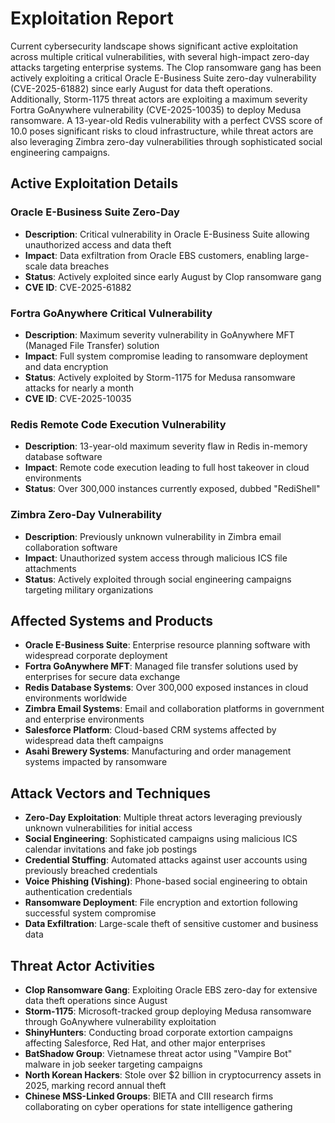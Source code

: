 # Exploitation Report

Current cybersecurity landscape shows significant active exploitation across multiple critical vulnerabilities, with several high-impact zero-day attacks targeting enterprise systems. The Clop ransomware gang has been actively exploiting a critical Oracle E-Business Suite zero-day vulnerability (CVE-2025-61882) since early August for data theft operations. Additionally, Storm-1175 threat actors are exploiting a maximum severity Fortra GoAnywhere vulnerability (CVE-2025-10035) to deploy Medusa ransomware. A 13-year-old Redis vulnerability with a perfect CVSS score of 10.0 poses significant risks to cloud infrastructure, while threat actors are also leveraging Zimbra zero-day vulnerabilities through sophisticated social engineering campaigns.

## Active Exploitation Details

### Oracle E-Business Suite Zero-Day
- **Description**: Critical vulnerability in Oracle E-Business Suite allowing unauthorized access and data theft
- **Impact**: Data exfiltration from Oracle EBS customers, enabling large-scale data breaches
- **Status**: Actively exploited since early August by Clop ransomware gang
- **CVE ID**: CVE-2025-61882

### Fortra GoAnywhere Critical Vulnerability
- **Description**: Maximum severity vulnerability in GoAnywhere MFT (Managed File Transfer) solution
- **Impact**: Full system compromise leading to ransomware deployment and data encryption
- **Status**: Actively exploited by Storm-1175 for Medusa ransomware attacks for nearly a month
- **CVE ID**: CVE-2025-10035

### Redis Remote Code Execution Vulnerability
- **Description**: 13-year-old maximum severity flaw in Redis in-memory database software
- **Impact**: Remote code execution leading to full host takeover in cloud environments
- **Status**: Over 300,000 instances currently exposed, dubbed "RediShell"

### Zimbra Zero-Day Vulnerability
- **Description**: Previously unknown vulnerability in Zimbra email collaboration software
- **Impact**: Unauthorized system access through malicious ICS file attachments
- **Status**: Actively exploited through social engineering campaigns targeting military organizations

## Affected Systems and Products

- **Oracle E-Business Suite**: Enterprise resource planning software with widespread corporate deployment
- **Fortra GoAnywhere MFT**: Managed file transfer solutions used by enterprises for secure data exchange
- **Redis Database Systems**: Over 300,000 exposed instances in cloud environments worldwide
- **Zimbra Email Systems**: Email and collaboration platforms in government and enterprise environments
- **Salesforce Platform**: Cloud-based CRM systems affected by widespread data theft campaigns
- **Asahi Brewery Systems**: Manufacturing and order management systems impacted by ransomware

## Attack Vectors and Techniques

- **Zero-Day Exploitation**: Multiple threat actors leveraging previously unknown vulnerabilities for initial access
- **Social Engineering**: Sophisticated campaigns using malicious ICS calendar invitations and fake job postings
- **Credential Stuffing**: Automated attacks against user accounts using previously breached credentials
- **Voice Phishing (Vishing)**: Phone-based social engineering to obtain authentication credentials
- **Ransomware Deployment**: File encryption and extortion following successful system compromise
- **Data Exfiltration**: Large-scale theft of sensitive customer and business data

## Threat Actor Activities

- **Clop Ransomware Gang**: Exploiting Oracle EBS zero-day for extensive data theft operations since August
- **Storm-1175**: Microsoft-tracked group deploying Medusa ransomware through GoAnywhere vulnerability exploitation
- **ShinyHunters**: Conducting broad corporate extortion campaigns affecting Salesforce, Red Hat, and other major enterprises
- **BatShadow Group**: Vietnamese threat actor using "Vampire Bot" malware in job seeker targeting campaigns
- **North Korean Hackers**: Stole over $2 billion in cryptocurrency assets in 2025, marking record annual theft
- **Chinese MSS-Linked Groups**: BIETA and CIII research firms collaborating on cyber operations for state intelligence gathering